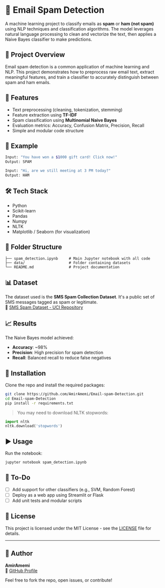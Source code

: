 # 📧 Email Spam Detection

A machine learning project to classify emails as **spam** or **ham (not spam)** using NLP techniques and classification algorithms. The model leverages natural language processing to clean and vectorize the text, then applies a Naive Bayes classifier to make predictions.

## 🚀 Project Overview

Email spam detection is a common application of machine learning and NLP. This project demonstrates how to preprocess raw email text, extract meaningful features, and train a classifier to accurately distinguish between spam and ham emails.

## 🧰 Features

- Text preprocessing (cleaning, tokenization, stemming)
- Feature extraction using **TF-IDF**
- Spam classification using **Multinomial Naive Bayes**
- Evaluation metrics: Accuracy, Confusion Matrix, Precision, Recall
- Simple and modular code structure

## 🧪 Example

```bash
Input: "You have won a $1000 gift card! Click now!"
Output: SPAM
```

```bash
Input: "Hi, are we still meeting at 3 PM today?"
Output: HAM
```

## 🛠️ Tech Stack

- Python
- Scikit-learn
- Pandas
- Numpy
- NLTK
- Matplotlib / Seaborn (for visualization)

## 📁 Folder Structure

```
├── spam_detection.ipynb     # Main Jupyter notebook with all code
├── data/                    # Folder containing datasets
└── README.md                # Project documentation
```

## 📊 Dataset

The dataset used is the **SMS Spam Collection Dataset**. It's a public set of SMS messages tagged as spam or legitimate.  
🔗 [SMS Spam Dataset - UCI Repository](https://archive.ics.uci.edu/ml/datasets/SMS+Spam+Collection)

## 📈 Results

The Naive Bayes model achieved:

- **Accuracy**: ~98%
- **Precision**: High precision for spam detection
- **Recall**: Balanced recall to reduce false negatives

## 🔧 Installation

Clone the repo and install the required packages:

```bash
git clone https://github.com/AmirAmemi/Email-spam-Detection.git
cd Email-spam-Detection
pip install -r requirements.txt
```

> You may need to download NLTK stopwords:
```python
import nltk
nltk.download('stopwords')
```

## ▶️ Usage

Run the notebook:

```bash
jupyter notebook spam_detection.ipynb
```

## 📌 To-Do

- [ ] Add support for other classifiers (e.g., SVM, Random Forest)
- [ ] Deploy as a web app using Streamlit or Flask
- [ ] Add unit tests and modular scripts

## 📝 License  

This project is licensed under the MIT License - see the [LICENSE](LICENSE) file for details.

---

## 👤 Author

**AmirAmemi**  
🔗 [GitHub Profile](https://github.com/AmirAmemi)

Feel free to fork the repo, open issues, or contribute!
